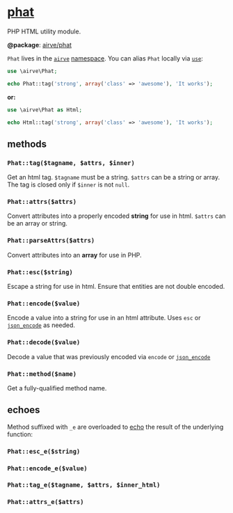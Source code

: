# [phat](http://phat.airve.com)

PHP HTML utility module.

**@package**: [airve/phat](https://packagist.org/packages/airve/phat)

`Phat` lives in the [`airve`](https://github.com/airve) [namespace](http://php.net/manual/en/language.namespaces.php). You can alias `Phat` locally via [`use`](http://php.net/manual/en/language.namespaces.importing.php):

```php
use \airve\Phat;

echo Phat::tag('strong', array('class' => 'awesome'), 'It works');
```

**or:**

```php
use \airve\Phat as Html;

echo Html::tag('strong', array('class' => 'awesome'), 'It works');
```

## methods

### `Phat::tag($tagname, $attrs, $inner)`

Get an html tag. `$tagname` must be a string. `$attrs` can be a string or array. The tag is closed only if `$inner` is not `null`.

### `Phat::attrs($attrs)`

Convert attributes into a properly encoded **string** for use in html. `$attrs` can be an array or string.

### `Phat::parseAttrs($attrs)`

Convert attributes into an **array** for use in PHP.

### `Phat::esc($string)`

Escape a string for use in html. Ensure that entities are not double encoded.

### `Phat::encode($value)`

Encode a value into a string for use in an html attribute. Uses `esc` or [`json_encode`](http://php.net/manual/en/function.json-encode.php) as needed.

### `Phat::decode($value)`

Decode a value that was previously encoded via `encode` or [`json_encode`](http://php.net/manual/en/function.json-encode.php)

### `Phat::method($name)`

Get a fully-qualified method name. 

## echoes

Method suffixed with `_e` are overloaded to [echo](http://php.net/manual/en/function.echo.php) the result of the underlying function:

### `Phat::esc_e($string)`

### `Phat::encode_e($value)`

### `Phat::tag_e($tagname, $attrs, $inner_html)`

### `Phat::attrs_e($attrs)`